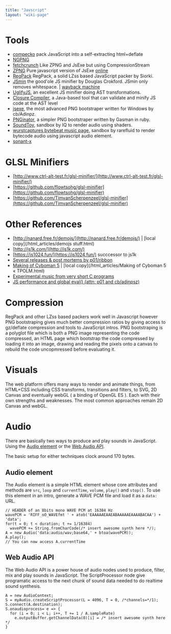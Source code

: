```yaml
---
title: "Javscript"
layout: "wiki-page"
---
```


# Tools

* [compecko](https://gist.github.com/0b5vr/09ee96ca2efbe5bf9d64dad7220e923b) pack JavaScript into a self-extracting html+deflate
* [NGPNG](https://github.com/subzey/ngpng)
* [fetchcrunch](https://github.com/subzey/fetchcrunch) Like ZPNG and JsExe but using CompressionStream
* [ZPNG](https://xem.github.io/projects/zpng.html) Pure javascript version of JsExe [online](http://codegolf.github.io/zpng/)
* [RegPack](http://siorki.github.io/regPack.html) RegPack, a solid LZss based JavaScript packer by Siorki.
* [JSmin](https://fmarcia.info/jsmin/test.html) the good'ole JS minifier by Douglas Crokford. JSmin only removes whitespace. | [wayback machine](https://web.archive.org/web/20170520173624/http://www.fmarcia.info:80/jsmin/test.html)
* [UglifyJS](http://lisperator.net/uglifyjs/#demo), an excellent JS minifier doing AST transformations.
* [Closure Compiler](https://developers.google.com/closure/compiler/), a Java-based tool that can validate and minify JS code at the AST level
* [jsexe](http://www.pouet.net/prod.php?which=59298), the most advanced PNG bootstraper written for Windows by cb/Adinpz.
* [PNGinator](https://gist.github.com/gasman/2560551), a simpler PNG bootstraper written by Gasman in ruby.
* [SoundToy](http://www.iquilezles.org/apps/soundtoy/), sandbox by IQ to render audio using shaders.
* [wurstcaptures bytebeat music page](http://wurstcaptures.untergrund.net/music/), sandbox by rarefluid to render bytecode audio using javascript audio element.
* [sonant-x](https://github.com/nicolas-van/sonant-x)

# GLSL Minifiers
* [http://www.ctrl-alt-test.fr/glsl-minifier/](http://www.ctrl-alt-test.fr/glsl-minifier/)
* [https://github.com/flowtsohg/glsl-minifier](https://github.com/flowtsohg/glsl-minifier)
* [https://github.com/TimvanScherpenzeel/glsl-minifier](https://github.com/TimvanScherpenzeel/glsl-minifier)

# Other References
* [http://nanard.free.fr/demojs/](http://nanard.free.fr/demojs/) | [local copy](/html_articles/demojs stuff.html)
* [http://js1k.com/](http://js1k.com/)
* [https://js1024.fun/](https://js1024.fun/) succcessor to js1k
* [Several releases & post mortems by p01/ribbon](http://www.p01.org/)
* [Making of Cyboman 5](http://www.tpolm.org/herring/?p=410) | [local copy](/html_articles/Making of Cyboman 5 « TPOLM.html)
* [Experimental music from very short C programs](http://www.pouet.net/topic.php?which=8357)
* [JS performance and global eval() (attn: p01 and cb/adinpsz)](http://www.pouet.net/topic.php?which=8770)

# Compression

RegPack and other LZss based packers work well in Javascript however PNG bootstraping gives much better compression ratios by giving access to gz/deflate compression and tools to JavaScript intros. PNG bootstraping is a polyglot file which is both a PNG image representing the code compressed, an HTML page which bootstrap the code compressed by loading it into an image, drawing and reading the pixels onto a canvas to rebuild the code uncopmressed before evaluating it.

# Visuals

The web platform offers many ways to render and animate things, from HTML+CSS including CSS transforms, transitions and filters, to SVG, 2D Canvas and eventually webGL ( a binding of OpenGL ES ). Each with their own strengths and weaknesses. The most common approaches remain 2D Canvas and webGL.

# Audio

There are basically two ways to produce and play sounds in JavaScript. Using the [Audio element](https://html.spec.whatwg.org/multipage/embedded-content.html#the-audio-element) or the [Web Audio API](https://webaudio.github.io/web-audio-api/).

The basic setup for either techniques clock around 170 bytes.

## Audio element

The Audio element is a simple HTML element whose core attributes and methods are `src`, `loop` and `currentTime`, `volume`, `play()` and `stop()`. To use this element in an intro, generate a WAVE PCM file and load it as a `data:` URL. 

    // HEADER of an 8bits mono WAVE PCM at 16384 Hz 
    wavePCM = 'RIFF_oO_WAVEfmt ' + atob('EAAAAAEAAEABAAAAAEAAAABACAA') + 'data';
    for(t = 0; t < duration; t += 1/16384)
      wavePCM += String.fromCharCode(/* insert awesome synth here */);
    A = new Audio('data:audio/wav;base64,' + btoa(wavePCM));
    A.play();
    // You can now access A.currentTime

## Web Audio API

The Web Audio API is a power house of audio nodes used to produce, filter, mix and play sounds in JavaScript. The ScriptProcessor node give programatic access to the next chunk of sound data needed to do realtime sound synthesis.

    A = new AudioContext;
    S = myAudio.createScriptProcessor(L = 4096, T = 0, /*channels=*/1);
    S.connect(A.destination);
    S.onaudioprocess= e => {
      for (i = 0; i < L; i++, T += 1 / A.sampleRate)
        e.outputBuffer.getChannelData(0)[i] = /* insert awesome synth here */
    }

